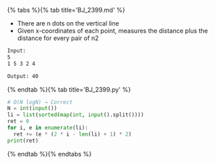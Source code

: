 {% tabs %}{% tab title='BJ_2399.md' %}

* There are n dots on the vertical line
* Given x-coordinates of each point, measures the distance plus the distance for every pair of n2

```txt
Input:
5
1 5 3 2 4

Output: 40
```

{% endtab %}{% tab title='BJ_2399.py' %}

```py
# O(N logN) → Correct
N = int(input())
li = list(sorted(map(int, input().split())))
ret = 0
for i, e in enumerate(li):
  ret += (e * (2 * i - len(li) + 1) * 2)
print(ret)
```

{% endtab %}{% endtabs %}
